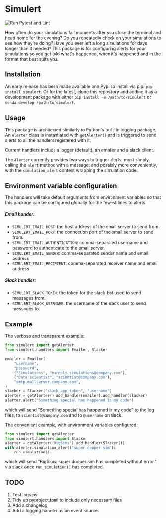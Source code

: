 # Simulert
![Run Pytest and Lint](https://github.com/JJMinton/simulert/workflows/Run%20Pytest%20and%20Lint/badge.svg)

How often do your simulations fail moments after you close the terminal and head home
for the evening? Do you repeatedly check on your simulations to see how they're doing?
Have you ever left a long simulations for days longer than it needed?
This package is for configuring alerts for your simulations so you get told what's
happened, when it's happened and in the format that best suits you.

## Installation
An early release has been made available onn Pypi so install via pip:
`pip install simulert`. Or for the latest, clone this repository and adding it as a
development package with either `pip install -e /path/to/simulert` or
`conda develop /path/to/simulert`.

## Usage
This package is architected similarly to Python's built-in logging package.
An `Alerter` class is instantiated with `getAlerter()` and is triggered to send
alerts to all the handlers registered with it.

Current handlers include a logger (default), an emailer and a slack client.

The `Alerter` currently provides two ways to trigger alerts: most simply, calling the
`alert` method with a message; and possibly more conveniently, with the
`simulation_alert` context wrapping the simulation code.

## Environment variable configuration
The handlers will take default arguments from environment variables so that this package
can be configured globally for the fewest lines to alerts.

##### Email hander:
* `SIMULERT_EMAIL_HOST`: the host address of the email server to send from.
* `SIMULERT_EMAIL_PORT`: the connection port of the email server to send from.
* `SIMULERT_EMAIL_AUTHENTICATION`: comma-separated username and password to authenticate
    to the email server.
* `SIMULERT_EMAIL_SENDER`: comma-separated sender name and email address
* `SIMULERT_EMAIL_RECIPIENT`: comma-separated receiver name and email address


##### Slack handler:
* `SIMULERT_SLACK_TOKEN`: the token for the slack-bot used to send messages from.
* `SIMULERT_SLACK_USERNAME`: the username of the slack user to send messages to.


## Example
The verbose and transparent example:
```python
from simulert import getAlerter
from simulert.handlers import Emailer, Slacker

emailer = Emailer(
    "username",
    "password",
    ("Simulations", "noreply_simulations@company.com"),
    ("Data scientist", "scientist@company.com"),
    "smtp.mailserver.company.com",
)
slacker = Slacker("slack_app_token", "username")
alerter = getAlerter().add_handler(emailer).add_handler(slacker)
alerter.alert("Something special has happened in my code")
```
which will send "Something special has happened in my code" to the log files, to
`scientist@company.com` and to `@username` on slack.

The convenient example, with environment variables configured:
```python
from simulert import getAlerter
from simulert.handlers import Slacker
alerter = getAlerter("BigSims").add_handler(Slacker())
with alerter.simulation_alert("super dooper sim"):
    run_simulation()
```
which will send "BigSims: super dooper sim has completed without error." via slack once
`run_simulation()` has completed.

## TODO
1. Test logs.py
1. Tidy up pyproject.toml to include only necessary files
1. Add a changelog
1. Add a logging handler as an event source.
